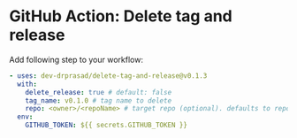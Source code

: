 # GitHub Action: Delete tag and release

Add following step to your workflow:

```yaml
- uses: dev-drprasad/delete-tag-and-release@v0.1.3
  with:
    delete_release: true # default: false
    tag_name: v0.1.0 # tag name to delete
    repo: <owner>/<repoName> # target repo (optional). defaults to repo running this action
  env:
    GITHUB_TOKEN: ${{ secrets.GITHUB_TOKEN }}
```
